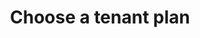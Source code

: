 ---
id: tenant-choose-a-tenant-plan
title: Choose a tenant plan
description: 
slug: /tenant-choose-a-tenant-plan
---